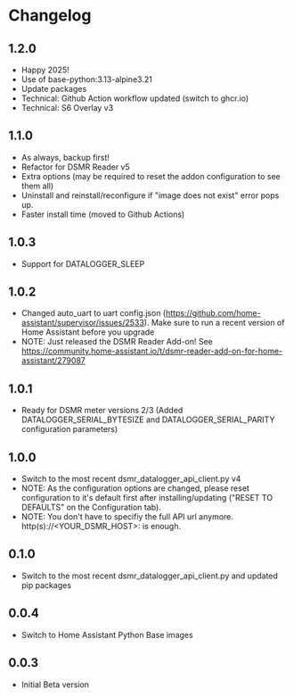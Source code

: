 # Changelog

## 1.2.0

- Happy 2025!
- Use of base-python:3.13-alpine3.21
- Update packages
- Technical: Github Action workflow updated (switch to ghcr.io)
- Technical: S6 Overlay v3

## 1.1.0

- As always, backup first!
- Refactor for DSMR Reader v5
- Extra options (may be required to reset the addon configuration to see them all)
- Uninstall and reinstall/reconfigure if "image does not exist" error pops up.
- Faster install time (moved to Github Actions)

## 1.0.3

- Support for DATALOGGER_SLEEP

## 1.0.2

- Changed auto_uart to uart config.json (https://github.com/home-assistant/supervisor/issues/2533). Make sure to run a recent version of Home Assistant before you upgrade
- NOTE: Just released the DSMR Reader Add-on! See https://community.home-assistant.io/t/dsmr-reader-add-on-for-home-assistant/279087

## 1.0.1

- Ready for DSMR meter versions 2/3 (Added DATALOGGER_SERIAL_BYTESIZE and DATALOGGER_SERIAL_PARITY configuration parameters)

## 1.0.0

- Switch to the most recent dsmr_datalogger_api_client.py v4
- NOTE: As the configuration options are changed, please reset configuration to it's default first after installing/updating ("RESET TO DEFAULTS" on the Configuration tab).
- NOTE: You don't have to specifiy the full API url anymore. http(s)://<YOUR_DSMR_HOST>:<PORT> is enough.

## 0.1.0

- Switch to the most recent dsmr_datalogger_api_client.py and updated pip packages

## 0.0.4

- Switch to Home Assistant Python Base images

## 0.0.3

- Initial Beta version